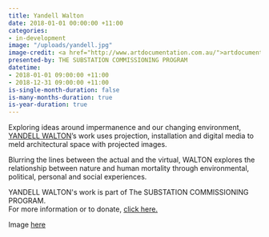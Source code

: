 ```yaml
---
title: Yandell Walton
date: 2018-01-01 00:00:00 +11:00
categories:
- in-development
image: "/uploads/yandell.jpg"
image-credit: <a href="http://www.artdocumentation.com.au/">artdocumentation.com.au</a>
presented-by: THE SUBSTATION COMMISSIONING PROGRAM
datetime:
- 2018-01-01 09:00:00 +11:00
- 2018-12-31 09:00:00 +11:00
is-single-month-duration: false
is-many-months-duration: true
is-year-duration: true
---
```


Exploring ideas around impermanence and our changing environment, [YANDELL WALTON](http://yandellw.tumblr.com/)’s work uses projection, installation and digital media to meld architectural space with projected images. 

Blurring the lines between the actual and the virtual, WALTON explores the relationship between nature and human mortality through environmental, political, personal and social experiences.

YANDELL WALTON's work is part of The SUBSTATION COMMISSIONING PROGRAM. <br>
For more information or to donate, [click here.](https://thesubstation.org.au/donate/)

Image [here](/uploads/YandellWalton.jpg)